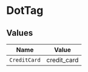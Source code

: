 # DotTag


## Values

| Name         | Value        |
| ------------ | ------------ |
| `CreditCard` | credit_card  |